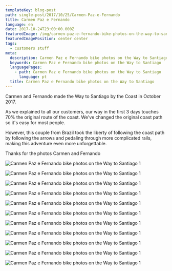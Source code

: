```yaml
---
templateKey: blog-post
path: single-post/2017/10/25/Carmen-Paz-e-Fernando
title: Carmen Paz e Fernando
language: en
date: 2017-10-24T23:00:00.000Z
featuredImage: /img/carmen-paz-e-fernando-bike-photos-on-the-way-to-santiago-5.png
featuredImagePosition: center center
tags:
  - customers stuff
meta:
  description: Carmen Paz e Fernando bike photos on the Way to Santiago
  keywords: Carmen Paz e Fernando bike photos on the Way to Santiago
  languagePages:
    - path: Carmen Paz e Fernando bike photos on the Way to Santiago
      language: pt
  title: Carmen Paz e Fernando bike photos on the Way to Santiago
---
```

Carmen and Fernando made the Way to Santiago by the Coast in October 2017.

As we explained to all our customers, our way in the first 3 days touches 70% the original route of the coast. We've changed the original coast path so it's easy for most people.

However, this couple from Brazil took the liberty of following the coast path by following the arrows and pedaling through more complicated rails, making this adventure even more unforgettable.

Thanks for the photos Carmen and Fernando

![Carmen Paz e Fernando bike photos on the Way to Santiago 1](/img/carmen-paz-e-fernando-bike-photos-on-the-way-to-santiago-11.png "Carmen Paz e Fernando bike photos on the Way to Santiago 1")

![Carmen Paz e Fernando bike photos on the Way to Santiago 1](/img/carmen-paz-e-fernando-bike-photos-on-the-way-to-santiago-12.png "Carmen Paz e Fernando bike photos on the Way to Santiago 1")

![Carmen Paz e Fernando bike photos on the Way to Santiago 1](/img/carmen-paz-e-fernando-bike-photos-on-the-way-to-santiago-10.png "Carmen Paz e Fernando bike photos on the Way to Santiago 1")

![Carmen Paz e Fernando bike photos on the Way to Santiago 1](/img/carmen-paz-e-fernando-bike-photos-on-the-way-to-santiago-10.png "Carmen Paz e Fernando bike photos on the Way to Santiago 1")

![Carmen Paz e Fernando bike photos on the Way to Santiago 1](/img/carmen-paz-e-fernando-bike-photos-on-the-way-to-santiago-9.png "Carmen Paz e Fernando bike photos on the Way to Santiago 1")

![Carmen Paz e Fernando bike photos on the Way to Santiago 1](/img/carmen-paz-e-fernando-bike-photos-on-the-way-to-santiago-8.png "Carmen Paz e Fernando bike photos on the Way to Santiago 1")

![Carmen Paz e Fernando bike photos on the Way to Santiago 1](/img/carmen-paz-e-fernando-bike-photos-on-the-way-to-santiago-7.png "Carmen Paz e Fernando bike photos on the Way to Santiago 1")

![Carmen Paz e Fernando bike photos on the Way to Santiago 1](/img/carmen-paz-e-fernando-bike-photos-on-the-way-to-santiago-6.png "Carmen Paz e Fernando bike photos on the Way to Santiago 1")

![Carmen Paz e Fernando bike photos on the Way to Santiago 1](/img/carmen-paz-e-fernando-bike-photos-on-the-way-to-santiago-4.png "Carmen Paz e Fernando bike photos on the Way to Santiago 1")

![Carmen Paz e Fernando bike photos on the Way to Santiago 1](/img/carmen-paz-e-fernando-bike-photos-on-the-way-to-santiago-2.png "Carmen Paz e Fernando bike photos on the Way to Santiago 1")

![Carmen Paz e Fernando bike photos on the Way to Santiago 1](/img/carmen-paz-e-fernando-bike-photos-on-the-way-to-santiago-1.png "Carmen Paz e Fernando bike photos on the Way to Santiago 1")
